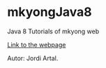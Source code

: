 # mkyongJava8
Java 8 Tutorials of mkyong web

[Link to the webpage](http://www.mkyong.com/tutorials/java-8-tutorials/)

Autor: Jordi Artal.